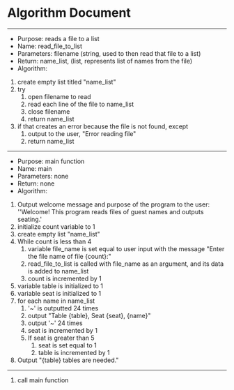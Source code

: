 # Algorithm Document

------------------
* Purpose:  reads a file to a list
* Name: read_file_to_list
* Parameters:  filename (string, used to then read that file to a list)
* Return: name_list, (list, represents list of names from the file)
* Algorithm:
1. create empty list titled "name_list"
2. try
   1. open filename to read
   2. read each line of the file to name_list
   3. close filename
   4. return name_list
3. if that creates an error because the file is not found, except
   1. output to the user, "Error reading file"
   2. return name_list
--------------
* Purpose: main function
* Name: main
* Parameters: none
* Return: none
* Algorithm:
1. Output welcome message and purpose of the program to the user: ''Welcome! This program reads files of guest names and outputs seating.'
2. initialize count variable to 1
3. create empty list "name_list"
4. While count is less than 4
   1. variable file_name is set equal to user input with the message "Enter the file name of file {count}:"
   2. read_file_to_list is called with file_name as an argument, and its data is added to name_list
   3. count is incremented by 1
5. variable table is initialized to 1
6. variable seat is initialized to 1
7. for each name in name_list
   1. '~' is outputted 24 times
   2. output "Table {table}, Seat {seat}, {name}" 
   3. output '~' 24 times
   4. seat is incremented by 1
   5. If seat is greater than 5
      1. seat is set equal to 1
      2. table is incremented by 1
8. Output "{table} tables are needed."
-------------------------
1. call main function
